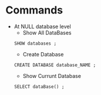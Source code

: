 # Commands

+ At NULL database level
  - Show All DataBases
  ```mysql
  SHOW databases ;
  ```
  - Create Database
  ```mysql
  CREATE DATABASE database_NAME ;
  ```
  - Show Currunt Database
  ```mysql
  SELECT dataBase() ;
  ```
  
